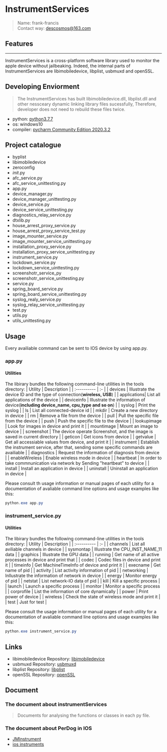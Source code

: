 # InstrumentServices 
> Name: frank-francis          
Contact way: descosmos@163.com

## Features
***
InstrumentServices is a cross-platform software library used to monitor the apple device without jailbeaking.
Indeed, the internal parts of InstrumentServices are libimobiledevice, libplist, usbmuxd and openSSL.

## Developing Enviorment
> The InstrumentServices has built libimobiledevice.dll, libplist.dll and other nessceary dynamic linking library files sucessfully,
    Therefore, developer does not need to rebuild these files twice.
- python:      [python3.7.7](https://www.python.org/downloads/release/python-377/)
- os:         windows10
- compiler:   [pycharm Community Edition 2020.3.2](https://www.jetbrains.com/pycharm/download/#section=windows)

## Project catalogue
- byplist
- libimobiledevice
- zeroconfig
- _init_.py
- afc_service.py
- afc_service_unittesting.py
- app.py
- device_manager.py
- device_manager_unittesting.py
- device_service.py
- device_service_unittesting.py
- diagnostics_relay_service.py
- dtxlib.py
- house_arrest_proxy_service.py
- house_arrest_proxy_service_test.py
- image_mounter_service.py
- image_mounter_service_unittesting.py
- installation_proxy_service.py
- installation_proxy_service_unittesting.py
- instrument_service.py
- lockdown_service.py
- lockdown_service_uinttesting.py
- screenshotr_service_py
- screenshotr_service_unittesting.py
- service.py
- spring_board_service.py
- spring_board_service_unittesting.py
- syslog_realy_service.py
- syslog_relay_service_unittesting.py
- test.py
- utils.py
- utils_unittesting.py

## Usage 
Every availiable command can be sent to IOS device by using app.py.
### app.py

#### Utilities
The libirary bundles the following command-line utilities in the tools directory:
| Utility     |     Description     |
| :---------- | :-                  |
| devices     | Illustrate the device ID and the type of connection(**wireless, USB**) |
| applications| List all applications of the device |
| deviceinfo  | Illustrate the information of device(**including device_name, cpu_type and so on**) |
| syslog      | Print the syslog    |
| ls          | List all connected-device id |
| mkdir       | Create a new directory in device |
| rm          | Remove a file from the device |
| pull        | Pull the specific file from the device |
| push        | Push the specific file to the device |
| lookupimage | Look for images in device and print it |
| mountimage  | Mount an image to device |
| screenshot  | The device operate Screenshot, and the image is saved in current directory |
| geticon     | Get icons from device |
| getvalue    | Get all accessiable values from device, and print it |
| instrument  | Establish the instrument service, after that, sending some specific commands are availiable |
| diagnostics | Request the information of diagnosis from device |
| enableWireless | Enable wireless mode in device |
| heartbeat   | In order to take commnunication via network by Sending "heartbeat" to device |
| install     | Install an application in device |
| uninstall   | Uninstall an application in device |

Please consult th usage information or manual pages of each utility for a documentation of avaliable command
line options and usage examples like this:
``` powershell
python.exe app.py
```

### instrument_service.py

#### Utilities
The libirary bundles the following command-line utilities in the tools directory:
| Utility     |     Description     |
| :---------- | :-                  |
| channels    | List all aviliable channels in device |
| sysmontap   | Illustrate the CPU_INST_NAME_11 data |
| graphics    | Illustrate the GPU data |
| running     | Get name of all active processes in device and print that |
| codec       | Codec files in device and print it |
| timeinfo    | Get MachineTimeInfo of device and print it |
| execname    | Get name of pid |
| activity    | List activity information of pid |
| networking  | Inllustrate the information of network in device |
| energy      | Monitor energy of pid |
| netstat     | List network-IO data of pid |
| kill        | Kill a specific process |
| launch      | Launch a specific process |
| monitor     | Monitor a specific process |
| corprofile  | List the information of core dynamically |
| power       | Print power of device |
| wireless    | Check the state of wireless mode and print it |
| test        | Just for test |

Please consult the usage information or manual pages of each utility for a documentation of avaliable command
line options and usage examples like this:
``` powershell
python.exe instrument_service.py
```


## Links
- libimobiledevice Repository: [libimobiledevice](https://github.com/libimobiledevice/libimobiledevice)
- usbmuxd Repository: [usbmuxd](https://github.com/libimobiledevice/usbmuxd)
- libplist Repository: [libplist](https://github.com/libimobiledevice/libplist)
- openSSL Repository: [openSSL](https://github.com/openssl/openssl)

## Document
### The document about instrumentServices
> Documents for analysing the functions or classes in each py file.

### The document about PerDog in IOS
- [JMInstrument](https://github.com/ljm5000/JMInstrument)
- [ios instruments](https://blog.csdn.net/aimsgmiss/article/details/84561755)


